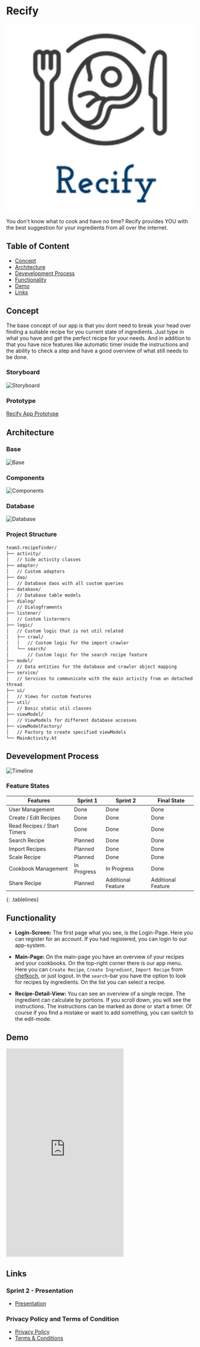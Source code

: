 # Recify
![logo](docs/playstore.png)

You don't know what to cook and have no time? Recify provides YOU with the best suggestion for your ingredients from all over the internet.
## Table of Content
* [Concept](#concept)  
* [Architecture](#architecture)  
* [Devevelopment Process](#devprocess) 
* [Functionality](#functionality) 
* [Demo](#demo) 
* [Links](#links) 
 
<a name="concept"/>

## Concept
The base concept of our app is that you dont need to break your head over finding a suitable recipe for you current state of ingredients. Just type in what you have and get the perfect recipe for your needs. And in addition to that you have nice features like automatic timer inside the instructions and the ability to check a step and have a good overview of what still needs to be done.
### Storyboard
![Storyboard](https://github.com/mobileappdevhm20/team-project-team_3/raw/develop/docs/recipefinder.png "Storyboard")
### Prototype
[Recify App Prototype](https://www.figma.com/proto/6evHuOysZnhX9llKyLIDB6/Recify?node-id=1%3A8&scaling=scale-down)

<a name="architecture"/>

## Architecture
### Base
![Base](https://raw.githubusercontent.com/mobileappdevhm20/team-project-team_3/gh-pages/docs/base.png "Base")
### Components
![Components](https://raw.githubusercontent.com/mobileappdevhm20/team-project-team_3/gh-pages/docs/architecture.png "Components")
### Database
![Database](https://raw.githubusercontent.com/mobileappdevhm20/team-project-team_3/gh-pages/docs/database.png "Database")
### Project Structure
```
team3.recipefinder/
├── activity/
│   // Side activity classes
├── adapter/
│   // Custom adapters
├── dao/
│   // Database daos with all custom queries
├── database/
│   // Database table models
├── dialog/
│   // Dialogframents
├── listener/
│   // Custom listerners
├── logic/
│   // Custom logic that is not util related
│   ├── crawl/
│   │   // Custom logic for the import crawler
│   └── search/
│       // Custom logic for the search recipe feature
├── model/
│   // Data entities for the database and crawler object mapping
├── service/
│   // Services to communicate with the main activity from an detached thread
├── ui/
│   // Views for custom features
├── util/
│   // Basic static util classes
├── viewModel/
│   // ViewModels for different database accesses
├── viewModelFactory/
│   // Factory to create specified viewModels
└── MainActivity.kt
```

<a name="devprocess"/>

## Devevelopment Process
![Timeline](https://raw.githubusercontent.com/mobileappdevhm20/team-project-team_3/gh-pages/docs/timeline.png "Timeline")
### Feature States
<style>
.tablelines table, .tablelines td, .tablelines th {
        border: 1px solid black;
        }
</style>

| Features | Sprint 1 | Sprint 2 | Final State |
| ------ | ------ | ------ | ------ |
| User Management | Done | Done | Done |
| Create / Edit Recipes | Done | Done | Done |
| Read Recipes / Start Timers | Done | Done | Done |
| Search Recipe | Planned | Done | Done |
| Import Recipes | Planned | Done | Done |
| Scale Recipe | Planned | Done | Done |
| Cookbook Management | In Progress | In Progress | Done |
| Share Recipe | Planned | Additional Feature | Additional Feature |
{: .tablelines}
<a name="functionality"/>

## Functionality
* **Login-Screen:** The first page what you see, is the Login-Page. Here you can register for an account. If you had registered, you can login to our app-system.

* **Main-Page:** On the main-page you have an overview of your recipes and your cookbooks. On the top-right corner there is our app menu. Here you can `Create Recipe`, `Create Ingredient`, `Import Recipe` from [chefkoch](https://www.chefkoch.de/), or just logout. In the `search`-bar you have the option to look for recipes by ingredients. On the list you can select a recipe.

* **Recipe-Detail-View:** You can see an overview of a single recipe. The ingredient can calculate by portions. If you scroll down, you will see the instructions. The instructions can be marked as done or start a timer. Of course if you find a mistake or want to add something, you can switch to the edit-mode. 
<a name="demo"/>

## Demo

<iframe width="315" height="560" src="https://www.youtube.com/embed/6IMdTPjsvWQ" frameborder="0" allow="accelerometer; autoplay; encrypted-media; gyroscope; picture-in-picture" allowfullscreen></iframe>

<a name="links"/>

## Links
### Sprint 2 - Presentation
* [Presentation](https://docs.google.com/presentation/d/1J1FMQb8dLY3UUmCycBY6zfTF4ZKT6R_gjU5TsndktBA/edit?usp=sharing)
### Privacy Policy and Terms of Condition
* [Privacy Policy](privacy.html)
* [Terms & Conditions](termsOfService.html)

